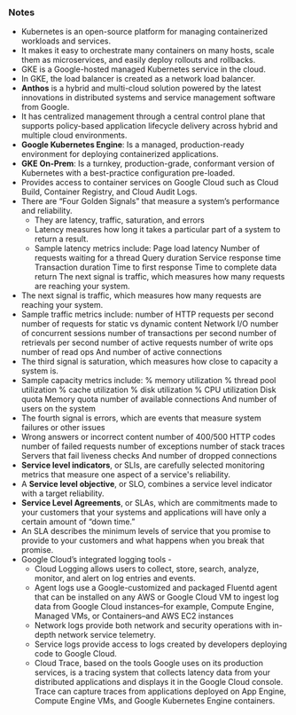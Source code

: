 ### Notes

- Kubernetes is an open-source platform for managing containerized workloads and services.
- It makes it easy to orchestrate many containers on many hosts, scale them as microservices, and easily deploy rollouts and rollbacks.
- GKE is a Google-hosted managed Kubernetes service in the cloud.
- In GKE, the load balancer is created as a network load balancer.
- **Anthos** is a hybrid and multi-cloud solution powered by the latest innovations in distributed systems and service management software from Google.
- It has centralized management through a central control plane that supports policy-based application lifecycle delivery across hybrid and multiple cloud environments.
- **Google Kubernetes Engine**: Is a managed, production-ready environment for deploying containerized applications.
- **GKE On-Prem**: Is a turnkey, production-grade, conformant version of Kubernetes with a best-practice configuration pre-loaded.
- Provides access to container services on Google Cloud such as Cloud Build, Container Registry, and Cloud Audit Logs.
- There are “Four Golden Signals” that measure a system’s performance and reliability.
   - They are latency, traffic, saturation, and errors
   - Latency measures how long it takes a particular part of a system to return a result.
   - Sample latency metrics include: Page load latency Number of requests waiting for a thread Query duration Service response time Transaction duration Time to first response Time to complete data return The next signal is traffic, which measures how many requests are reaching your system.
- The next signal is traffic, which measures how many requests are reaching your system.
- Sample traffic metrics include: number of HTTP requests per second number of requests for static vs dynamic content Network I/O number of concurrent sessions number of transactions per second number of retrievals per second number of active requests number of write ops number of read ops And number of active connections
- The third signal is saturation, which measures how close to capacity a system is.
- Sample capacity metrics include: % memory utilization % thread pool utilization % cache utilization % disk utilization % CPU utilization Disk quota Memory quota number of available connections And number of users on the system
- The fourth signal is errors, which are events that measure system failures or other issues
- Wrong answers or incorrect content number of 400/500 HTTP codes number of failed requests number of exceptions number of stack traces Servers that fail liveness checks And number of dropped connections
- **Service level indicators**, or SLIs, are carefully selected monitoring metrics that measure one aspect of a service's reliability.
- A **Service level objective**, or SLO, combines a service level indicator with a target reliability.
- **Service Level Agreements**, or SLAs, which are commitments made to your customers that your systems and applications will have only a certain amount of “down time.”
- An SLA describes the minimum levels of service that you promise to provide to your customers and what happens when you break that promise.
- Google Cloud’s integrated logging tools -
    - Cloud Logging allows users to collect, store, search, analyze, monitor, and alert on log entries and events.
    - Agent logs use a Google-customized and packaged Fluentd agent that can be installed on any AWS or Google Cloud VM to ingest log data from Google Cloud instances–for example, Compute Engine, Managed VMs, or Containers–and AWS EC2 instances
    - Network logs provide both network and security operations with in-depth network service telemetry.
    - Service logs provide access to logs created by developers deploying code to Google Cloud.
    - Cloud Trace, based on the tools Google uses on its production services, is a tracing system that collects latency data from your distributed applications and displays it in the Google Cloud console. Trace can capture traces from applications deployed on App Engine, Compute Engine VMs, and Google Kubernetes Engine containers.
